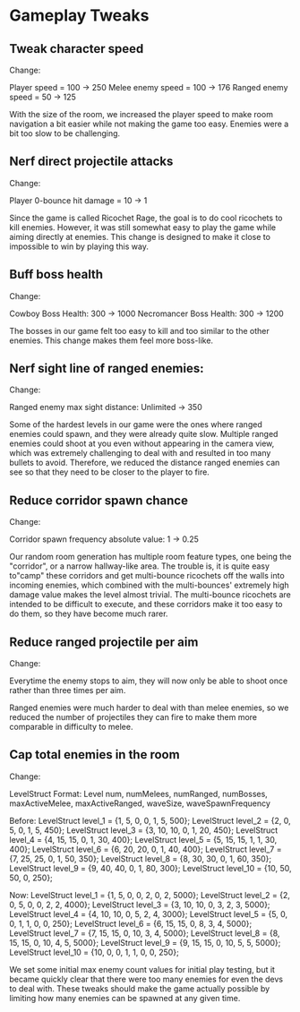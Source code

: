 # Gameplay Tweaks

## Tweak character speed

Change:

Player speed = 100 -> 250
Melee enemy speed = 100 -> 176
Ranged enemy speed = 50 -> 125

With the size of the room, we increased the player speed to make room navigation a bit easier while not making the game too easy. Enemies were a bit too slow to be challenging.

## Nerf direct projectile attacks

Change:

Player 0-bounce hit damage = 10 -> 1

Since the game is called Ricochet Rage, the goal is to do cool ricochets to kill enemies. However, it was still somewhat easy to play the game while aiming directly at enemies. This change is designed to make it close to impossible to win by playing this way.

## Buff boss health

Change:

Cowboy Boss Health: 300 -> 1000
Necromancer Boss Health: 300 -> 1200

The bosses in our game felt too easy to kill and too similar to the other enemies. This change makes them feel more boss-like.

## Nerf sight line of ranged enemies:

Change:

Ranged enemy max sight distance: Unlimited -> 350

Some of the hardest levels in our game were the ones where ranged enemies could spawn, and they were already quite slow. Multiple ranged enemies could shoot at you even without appearing in the camera view, which was extremely challenging to deal with and resulted in too many bullets to avoid. Therefore, we reduced the distance ranged enemies can see so that they need to be closer to the player to fire. 

## Reduce corridor spawn chance

Change:

Corridor spawn frequency absolute value: 1 -> 0.25

Our random room generation has multiple room feature types, one being the "corridor", or a narrow hallway-like area. The trouble is, it is quite easy to"camp" these corridors and get multi-bounce ricochets off the walls into incoming enemies, which combined with the multi-bounces' extremely high damage value makes the level almost trivial. The multi-bounce ricochets are intended to be difficult to execute, and these corridors make it too easy to do them, so they have become much rarer.

## Reduce ranged projectile per aim
Change:

Everytime the enemy stops to aim, they will now only be able to shoot once rather than three times per aim.

Ranged enemies were much harder to deal with than melee enemies, so we reduced the number of projectiles they can fire to make them more comparable in difficulty to melee.

## Cap total enemies in the room

Change:

LevelStruct Format: Level num, numMelees, numRanged, numBosses, maxActiveMelee, maxActiveRanged, waveSize, waveSpawnFrequency

Before:
    LevelStruct level_1 = {1, 5, 0, 0, 1, 5, 500};
    LevelStruct level_2 = {2, 0, 5, 0, 1, 5, 450};
    LevelStruct level_3 = {3, 10, 10, 0, 1, 20, 450};
    LevelStruct level_4 = {4, 15, 15, 0, 1, 30, 400};
    LevelStruct level_5 = {5, 15, 15, 1, 1, 30, 400};
    LevelStruct level_6 = {6, 20, 20, 0, 1, 40, 400};
    LevelStruct level_7 = {7, 25, 25, 0, 1, 50, 350};
    LevelStruct level_8 = {8, 30, 30, 0, 1, 60, 350};
    LevelStruct level_9 = {9, 40, 40, 0, 1, 80, 300};
    LevelStruct level_10 = {10, 50, 50, 0, 250};

Now:
    LevelStruct level_1 = {1, 5, 0, 0, 2, 0, 2, 5000};
    LevelStruct level_2 = {2, 0, 5, 0, 0, 2, 2, 4000};
    LevelStruct level_3 = {3, 10, 10, 0, 3, 2, 3, 5000};
    LevelStruct level_4 = {4, 10, 10, 0, 5, 2, 4, 3000};
    LevelStruct level_5 = {5, 0, 0, 1, 1, 0, 0, 250};
    LevelStruct level_6 = {6, 15, 15, 0, 8, 3, 4, 5000};
    LevelStruct level_7 = {7, 15, 15, 0, 10, 3, 4, 5000};
    LevelStruct level_8 = {8, 15, 15, 0, 10, 4, 5, 5000};
    LevelStruct level_9 = {9, 15, 15, 0, 10, 5, 5, 5000};
    LevelStruct level_10 = {10, 0, 0, 1, 1, 0, 0, 250};

We set some initial max enemy count values for initial play testing, but it became quickly clear that there were too many enemies for even the devs to deal with. These tweaks should make the game actually possible by limiting how many enemies can be spawned at any given time. 
